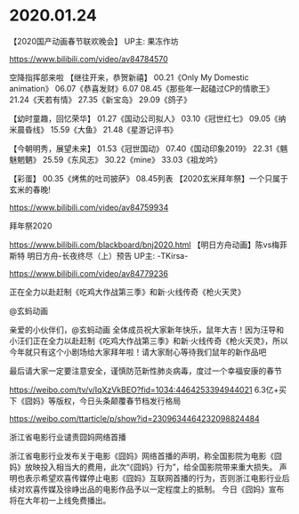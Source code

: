 # 2020.01.24

 【2020国产动画春节联欢晚会】 UP主: 果冻作坊

https://www.bilibili.com/video/av84784570

空降指挥部来啦
【继往开来，恭贺新禧】
00.21《Only My Domestic animation》
06.07《恭喜发财》6.07
08.45《那些年一起磕过CP的情歌王》
21.24《天若有情》
27.35《新宝岛》
29.09《鸽子》

【幼时童趣，回忆荣华】
01.27《国动公司拟人》
03.10《冠世红七》
09.05《纳米晨昏线》
15.59《大鱼》
21.48《星游记评书》

【今朝明秀，展望未来】
01.53《冠世国动》
07.40《国动印象2019》
22.31《魑魅魍魉》
25.59《东风志》
30.22《mine》
33.03《祖龙吟》

【彩蛋】
00.35《烤焦的吐司披萨》
08.45列表
【2020玄米拜年祭】一个只属于玄米的春晚!

https://www.bilibili.com/video/av84759934


拜年祭2020

https://www.bilibili.com/blackboard/bnj2020.html
【明日方舟动画】陈vs梅菲斯特    明日方舟-长夜终尽（上）预告 UP主: -TKirsa-

https://www.bilibili.com/video/av84779236


正在全力以赴赶制《吃鸡大作战第三季》和新·火线传奇《枪火天灵》

@玄蚂动画                            

亲爱的小伙伴们，@玄蚂动画 全体成员祝大家新年快乐，鼠年大吉！因为汪导和小汪们正在全力以赴赶制《吃鸡大作战第三季》和新·火线传奇《枪火天灵》，所以今年就只有这个小剧场给大家拜年啦！请大家耐心等待我们鼠年的新作品吧

最后请大家一定要注意安全，谨慎防范新性肺炎病毒，度过一个幸福安康的春节

https://weibo.com/tv/v/IqXzVkBEO?fid=1034:4464253394944021
6.3亿+买下《囧妈》等版权，今日头条颠覆春节档发行格局

https://weibo.com/ttarticle/p/show?id=2309634464232098824484


浙江省电影行业谴责囧妈网络首播

浙江省电影行业发布关于电影《囧妈》网络首播的声明，称全国影院为电影《囧妈》放映投入相当大的费用，此次“《囧妈》行为”，给全国影院带来重大损失。
声明也表示希望欢喜传媒停止电影《囧妈》互联网首播的行为，否则浙江电影行业后续对欢喜传媒及徐峥出品的电影作品予以一定程度上的抵制。
今日《囧妈》宣布将在大年初一上线免费播出。
